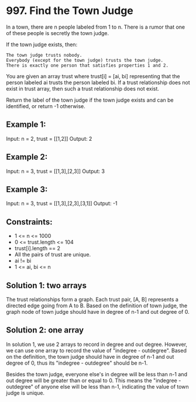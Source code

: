 # 997. Find the Town Judge
In a town, there are n people labeled from 1 to n. There is a rumor that one of these people is secretly the town judge.

If the town judge exists, then:

    The town judge trusts nobody.
    Everybody (except for the town judge) trusts the town judge.
    There is exactly one person that satisfies properties 1 and 2.

You are given an array trust where trust[i] = [ai, bi] representing that the person labeled ai trusts the person labeled bi. If a trust relationship does not exist in trust array, then such a trust relationship does not exist.

Return the label of the town judge if the town judge exists and can be identified, or return -1 otherwise.

## Example 1:

Input: n = 2, trust = [[1,2]]
Output: 2

## Example 2:

Input: n = 3, trust = [[1,3],[2,3]]
Output: 3

## Example 3:

Input: n = 3, trust = [[1,3],[2,3],[3,1]]
Output: -1

## Constraints:

* 1 <= n <= 1000
* 0 <= trust.length <= 104
* trust[i].length == 2
* All the pairs of trust are unique.
* ai != bi
* 1 <= ai, bi <= n

## Solution 1: two arrays
The trust relationships form a graph. Each trust pair, [A, B] represents a directed edge going from A to B. Based on the definition of town judge, the graph node of town judge should have in degree of n-1 and out degree of 0.

## Solution 2: one array
In solution 1, we use 2 arrays to record in degree and out degree. However, we can use one array to record the value of "indegree - outdegree". Based on the definition, the town judge should have in degree of n-1 and out degree of 0, thus its "indegree - outdegree" should be n-1.

Besides the town judge, everyone else's in degree will be less than n-1 and out degree will be greater than or equal to 0. This means the "indegree - outdegree" of anyone else will be less than n-1, indicating the value of town judge is unique.

